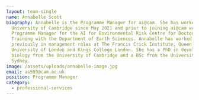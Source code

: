```yaml
---
layout: team-single
name: Annabelle Scott
biography: Annabelle is the Programme Manager for ai@cam. She has worked for the
  University of Cambridge since May 2021 and prior to joining ai@cam was the
  Programme Manager for the AI for Environmental Risk Centre for Doctoral
  Training with the Department of Earth Sciences. Annabelle has worked
  previously in management roles at The Francis Crick Institute, Queen Mary
  University of London and Kings College London. She has a PhD in developmental
  biology from the University of Cambridge and a BSc from the University of
  Sydney.
image: /assets/uploads/annabelle-image.jpg
email: as599@cam.ac.uk
position: Programme Manager
category:
  - professional-services
---
```

